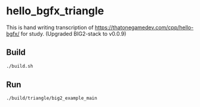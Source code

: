 # hello_bgfx_triangle

This is hand writing transcription of https://thatonegamedev.com/cpp/hello-bgfx/ for study. (Upgraded BIG2-stack to v0.0.9)

## Build

```sh
./build.sh
```

## Run

```sh
./build/triangle/big2_example_main
```